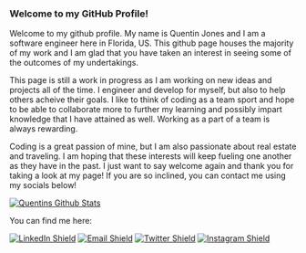 ### Welcome to my GitHub Profile!


  Welcome to my github profile. My name is Quentin Jones and I am a software engineer here in Florida, US. This github page houses the majority of my work and I am glad   that you have taken an interest in seeing some of the outcomes of my undertakings. 

  This page is still a work in progress as I am working on new ideas and projects all of the time. I engineer and develop for myself, but also to help others acheive       their goals. I like to think of coding as a team sport and hope to be able to collaborate more to further my learning and possibly impart knowledge that I have           attained as well. Working as a part of a team is always rewarding.

  Coding is a great passion of mine, but I am also passionate about real estate and traveling. I am hoping that these interests will keep fueling one another as they       have in the past. I just want to say welcome again and thank you for taking a look at my page! If you are so inclined, you can contact me using my socials below!
  
   
[![Quentins Github Stats](https://github-readme-stats-gold-alpha.vercel.app/api?username=TheQuentinJones&count_private=true&show_icons=true&theme=github_dark)](https://github.com/TheQuentinJones)

 You can find me here:

[![LinkedIn Shield](https://img.shields.io/badge/LinkedIn-0A66C2?style=for-the-badge&logo=linkedin&logoColor=white)](https://www.linkedin.com/in/therealtorque/) [![Email Shield](https://img.shields.io/badge/Gmail-EA4335?style=for-the-badge&logo=gmail&logoColor=white)](mailto:qj82189@gmail.com) [![Twitter Shield](https://img.shields.io/badge/Twitter-1DA1F2?style=for-the-badge&logo=twitter&logoColor=white)](https://twitter.com/QueTheRealtor) [![Instagram Shield](https://img.shields.io/badge/Instagram-E4405F?style=for-the-badge&logo=instagram&logoColor=white)](https://www.instagram.com/realtor.que/)
